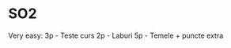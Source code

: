 # SO2


Very easy: 3p - Teste curs
           2p - Laburi
           5p - Temele
           + puncte extra
           

